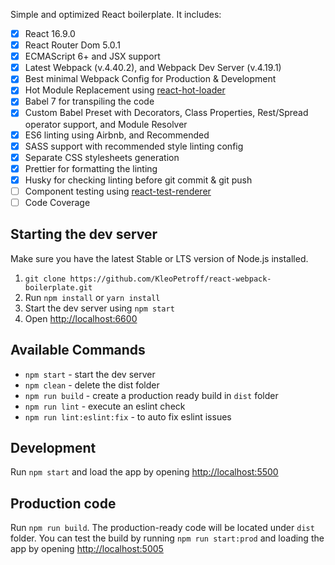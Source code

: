 Simple and optimized React boilerplate. It includes: 

- [x] React 16.9.0
- [x] React Router Dom 5.0.1
- [x] ECMAScript 6+ and JSX support
- [x] Latest Webpack (v.4.40.2), and Webpack Dev Server (v.4.19.1)
- [x] Best minimal Webpack Config for Production & Development
- [x] Hot Module Replacement using [react-hot-loader](https://github.com/gaearon/react-hot-loader)
- [x] Babel 7 for transpiling the code
- [x] Custom Babel Preset with Decorators, Class Properties, Rest/Spread operator support, and Module Resolver
- [x] ES6 linting using Airbnb, and Recommended
- [x] SASS support with recommended style linting config 
- [x] Separate CSS stylesheets generation
- [x] Prettier for formatting the linting
- [x] Husky for checking linting before git commit & git push
- [ ] Component testing using [react-test-renderer](https://www.npmjs.com/package/react-test-renderer)
- [ ] Code Coverage

## Starting the dev server

Make sure you have the latest Stable or LTS version of Node.js installed.

1. `git clone https://github.com/KleoPetroff/react-webpack-boilerplate.git`
2. Run `npm install` or `yarn install`
3. Start the dev server using `npm start`
4. Open [http://localhost:6600](http://localhost:6600)

## Available Commands

- `npm start` - start the dev server
- `npm clean` - delete the dist folder
- `npm run build` - create a production ready build in `dist` folder
- `npm run lint` - execute an eslint check
- `npm run lint:eslint:fix` - to auto fix eslint issues


## Development

Run `npm start` and load the app by opening [http://localhost:5500](http://localhost:5500)

## Production code

Run `npm run build`. The production-ready code will be located under `dist` folder. You can test the build by running `npm run start:prod` and loading the app by opening [http://localhost:5005](http://localhost:5005)
